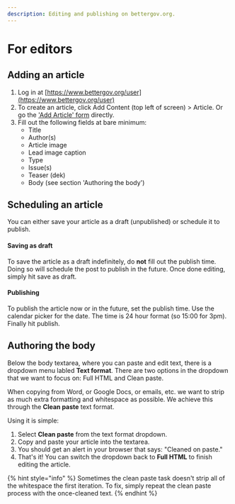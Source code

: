 ```yaml
---
description: Editing and publishing on bettergov.org.
---
```


# For editors

## Adding an article

1. Log in at [https://www.bettergov.org/user](https://www.bettergov.org/user)
2. To create an article, click Add Content \(top left of screen\) &gt; Article. Or go the ['Add Article' form](https://www.bettergov.org/node/add/article) directly.
3. Fill out the following fields at bare minimum:
   * Title
   * Author\(s\)
   * Article image
   * Lead image caption
   * Type
   * Issue\(s\)
   * Teaser \(dek\)
   * Body \(see section 'Authoring the body'\)

## Scheduling an article

You can either save your article as a draft \(unpublished\) or schedule it to publish.

#### Saving as draft

To save the article as a draft indefinitely, do **not** fill out the publish time. Doing so will schedule the post to publish in the future. Once done editing, simply hit save as draft.

#### Publishing

To publish the article now or in the future, set the publish time. Use the calendar picker for the date. The time is 24 hour format \(so 15:00 for 3pm\). Finally hit publish.

## Authoring the body

Below the body textarea, where you can paste and edit text, there is a dropdown menu labled **Text format**. There are two options in the dropdown that we want to focus on: Full HTML and Clean paste.

When copying from Word, or Google Docs, or emails, etc. we want to strip as much extra formatting and whitespace as possible. We achieve this through the **Clean paste** text format.

Using it is simple:

1. Select **Clean paste** from the text format dropdown.
2. Copy and paste your article into the textarea.
3. You should get an alert in your browser that says: "Cleaned on paste."
4. That's it! You can switch the dropdown back to **Full HTML** to finish editing the article.

{% hint style="info" %}
Sometimes the clean paste task doesn't strip all of the whitespace the first iteration. To fix, simply repeat the clean paste process with the once-cleaned text.
{% endhint %}




